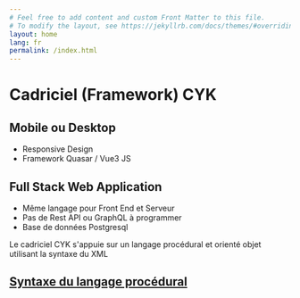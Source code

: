 ```yaml
---
# Feel free to add content and custom Front Matter to this file.
# To modify the layout, see https://jekyllrb.com/docs/themes/#overriding-theme-defaults
layout: home
lang: fr
permalink: /index.html
---
```


# Cadriciel (Framework) CYK
## Mobile ou Desktop

- Responsive Design
- Framework Quasar / Vue3 JS

## Full Stack Web Application

- Même langage pour Front End et Serveur
- Pas de Rest API ou GraphQL à programmer
- Base de données Postgresql
  
Le cadriciel CYK s'appuie sur un langage procédural et orienté objet utilisant la syntaxe du XML

## [Syntaxe du langage procédural](/language-syntax.html)


